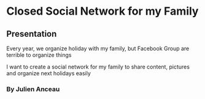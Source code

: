 # Closed Social Network for my Family

## Presentation

Every year, we organize holiday with my family, but Facebook Group are terrible to organize things

I want to create a social network for my family to share content, pictures and organize next holidays easily

### By Julien Anceau




